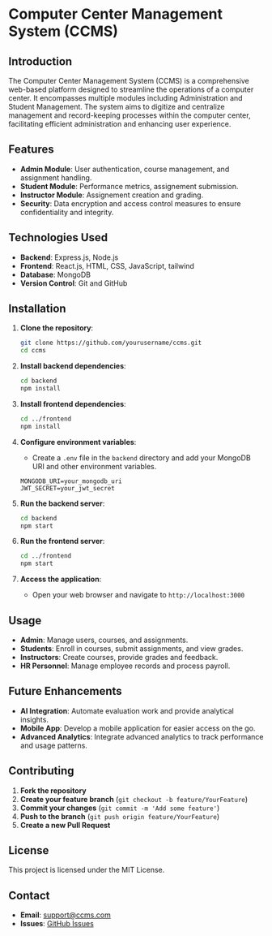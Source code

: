 # Computer Center Management System (CCMS)

## Introduction
The Computer Center Management System (CCMS) is a comprehensive web-based platform designed to streamline the operations of a computer center. It encompasses multiple modules including Administration and Student Management. The system aims to digitize and centralize management and record-keeping processes within the computer center, facilitating efficient administration and enhancing user experience.

## Features
- **Admin Module**: User authentication, course management, and assignment handling.
- **Student Module**: Performance metrics, assignement submission.
- **Instructor Module**: Assignement creation and grading.
- **Security**: Data encryption and access control measures to ensure confidentiality and integrity.

## Technologies Used
- **Backend**: Express.js, Node.js
- **Frontend**: React.js, HTML, CSS, JavaScript, tailwind
- **Database**: MongoDB
- **Version Control**: Git and GitHub

## Installation
1. **Clone the repository**:
    ```bash
    git clone https://github.com/yourusername/ccms.git
    cd ccms
    ```

2. **Install backend dependencies**:
    ```bash
    cd backend
    npm install
    ```

3. **Install frontend dependencies**:
    ```bash
    cd ../frontend
    npm install
    ```

4. **Configure environment variables**:
    - Create a `.env` file in the `backend` directory and add your MongoDB URI and other environment variables.
    ```env
    MONGODB_URI=your_mongodb_uri
    JWT_SECRET=your_jwt_secret
    ```

5. **Run the backend server**:
    ```bash
    cd backend
    npm start
    ```

6. **Run the frontend server**:
    ```bash
    cd ../frontend
    npm start
    ```

7. **Access the application**:
    - Open your web browser and navigate to `http://localhost:3000`

## Usage
- **Admin**: Manage users, courses, and assignments.
- **Students**: Enroll in courses, submit assignments, and view grades.
- **Instructors**: Create courses, provide grades and feedback.
- **HR Personnel**: Manage employee records and process payroll.

## Future Enhancements
- **AI Integration**: Automate evaluation work and provide analytical insights.
- **Mobile App**: Develop a mobile application for easier access on the go.
- **Advanced Analytics**: Integrate advanced analytics to track performance and usage patterns.

## Contributing
1. **Fork the repository**
2. **Create your feature branch** (`git checkout -b feature/YourFeature`)
3. **Commit your changes** (`git commit -m 'Add some feature'`)
4. **Push to the branch** (`git push origin feature/YourFeature`)
5. **Create a new Pull Request**

## License
This project is licensed under the MIT License.

## Contact
- **Email**: support@ccms.com
- **Issues**: [GitHub Issues](https://github.com/yourusername/ccms/issues)
